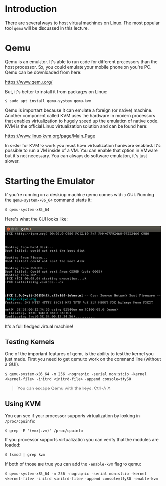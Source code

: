 # Introduction  

There are several ways to host virtual machines on Linux. The most popular tool ``qemu`` will be discussed in this lecture. 

# Qemu  

Qemu is an emulator. It's able to run code for different processors than the host processor. So, you could emulate your mobile phone on you're PC. Qemu can be downloaded from here: 

https://www.qemu.org/

But, it's better to install it from packages on Linux:

```
$ sudo apt install qemu-system qemu-kvm
```
 
Qemu is important because it can emulate a foreign (or native) machine. Another component called KVM uses the hardware in modern processors that enables virtualization to hugely speed up the emulation of native code. KVM is the official Linux virtualization solution and can be found here: 

https://www.linux-kvm.org/page/Main_Page

In order for KVM to work you must have virtualization hardware enabled. It's possible to run a VM inside of a VM. You can enable that option in VMware but it's not necessary. You can always do software emulation, it's just slower. 

# Starting the Emulator  

If you're running on a desktop machine qemu comes with a GUI. Running the ``qemu-system-x86_64`` command starts it:

```
$ qemu-system-x86_64 
```
  
Here's what the GUI looks like: 

![image](images/qemu_window.png)

It's a full fledged virtual machine!

## Testing Kernels  

One of the important features of qemu is the ability to test the kernel you just made. First you need to get qemu to work on the command line (without a GUI). 

```
$ qemu-system-x86_64 -m 256 -nographic -serial mon:stdio -kernel <kernel-file> -initrd <initrd-file> -append console=ttyS0
```

> You can escape Qemu with the keys: Ctrl-A X

## Using KVM  

You can see if your processor supports virtualization by looking in `/proc/cpuinfo`:

```
$ grep -E '(vmx|svm)' /proc/cpuinfo
```

If you processor supports virtualization you can verify that the modules are loaded: 

```
$ lsmod | grep kvm 
```

If both of those are true you can add the ``-enable-kvm`` flag to qemu:

```
$ qemu-system-x86_64 -m 256 -nographic -serial mon:stdio -kernel <kernel-file> -initrd <initrd-file> -append console=ttyS0 -enable-kvm
```
